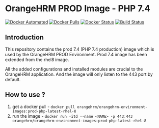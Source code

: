 # OrangeHRM PROD Image - PHP 7.4
[![Docker Automated](https://img.shields.io/docker/automated/orangehrm/orangehrm-environment-images.svg)](https://hub.docker.com/r/orangehrm/orangehrm-environment-images/) [![Docker Pulls](https://img.shields.io/docker/pulls/orangehrm/orangehrm-environment-images.svg)](https://hub.docker.com/r/orangehrm/orangehrm-environment-images/) [![Docker Status](https://img.shields.io/docker/build/orangehrm/orangehrm-environment-images.svg)](https://hub.docker.com/r/orangehrm/orangehrm-environment-images/) [![Build Status](https://travis-ci.org/orangehrm/orangehrm-prod-environment.svg?branch=php-7.2)](https://travis-ci.org/orangehrm/orangehrm-prod-environment)

## Introduction

This repository contains the prod 7.4 (PHP 7.4 production) image which is used by the OrangeHRM PROD Environment. Prod 7.4 image has been extended from the rhel8 image. 

All the added configurations and installed modules are crucial to the OrangeHRM application. And the image will only listen to the 443 port by default.

## How to use ?

1. get a docker pull - `docker pull orangehrm/orangehrm-environment-images:prod-php-latest-rhel-8` 
2. run the image - `docker run -itd --name <NAME> -p 443:443 orangehrm/orangehrm-environment-images:prod-php-latest-rhel-8`